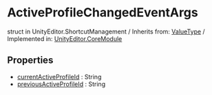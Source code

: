 # ActiveProfileChangedEventArgs
struct in UnityEditor.ShortcutManagement
 / Inherits from: <a href="https://docs.unity3d.com/6000.1/Documentation/ScriptReference/ValueType.html">ValueType</a> / Implemented in: <a href="https://docs.unity3d.com/6000.1/Documentation/ScriptReference/UnityEditor.CoreModule.html">UnityEditor.CoreModule</a>

## Properties
- <a href="https://docs.unity3d.com/6000.1/Documentation/ScriptReference/ActiveProfileChangedEventArgs-currentActiveProfileId.html">currentActiveProfileId</a> : String
- <a href="https://docs.unity3d.com/6000.1/Documentation/ScriptReference/ActiveProfileChangedEventArgs-previousActiveProfileId.html">previousActiveProfileId</a> : String
